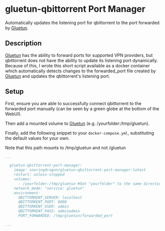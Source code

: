 # gluetun-qbittorrent Port Manager
Automatically updates the listening port for qbittorrent to the port forwarded by [Gluetun](https://github.com/qdm12/gluetun/).

## Description
[Gluetun](https://github.com/qdm12/gluetun/) has the ability to forward ports for supported VPN providers, 
but qbittorrent does not have the ability to update its listening port dynamically.
Because of this, I wrote this short script available as a docker container which automatically detects changes to the 
forwarded_port file created by [Gluetun](https://github.com/qdm12/gluetun/) and updates the qbittorrent's listening port.

## Setup
First, ensure you are able to successfully connect qbittorrent to the forwarded port manually (can be seen by a green globe at the bottom of the WebUI).

Then add a mounted volume to [Gluetun](https://github.com/qdm12/gluetun/) (e.g. /yourfolder:/tmp/gluetun).

Finally, add the following snippet to your `docker-compose.yml`, substituting the default values for your own.

Note that this path mounts to /tmp/gluetun and not /gluetun

```yml
...

  gluetun-qbittorrent-port-manager:
    image: snoringdragon/gluetun-qbittorrent-port-manager:latest
    restart: unless-stopped
    volumes:
      - /yourfolder:/tmp/gluetun #Set "yourfolder" to the same directory you used for Gluetun
    network_mode: "service: gluetun"
    environment:
      QBITTORRENT_SERVER: localhost
      QBITTORRENT_PORT: 8080
      QBITTORRENT_USER: admin
      QBITTORRENT_PASS: adminadmin
      PORT_FORWARDED: /tmp/gluetun/forwarded_port

...
```
